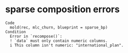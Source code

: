 # sparse composition errors

    Code
      mold(rec, mlc_churn, blueprint = sparse_bp)
    Condition
      Error in `recompose()`:
      ! `data` must only contain numeric columns.
      i This column isn't numeric: "international_plan".

